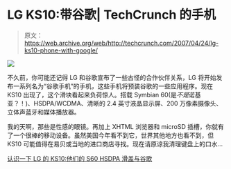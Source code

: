 # LG KS10:带谷歌| TechCrunch 的手机

> 原文：<https://web.archive.org/web/http://techcrunch.com/2007/04/24/lg-ks10-phone-with-google/>

![](img/1e082391dad9c90b8459cb7d03f8d373.png)

不久前，你可能还记得 LG 和谷歌宣布了一些古怪的合作伙伴关系，LG 将开始发布一系列名为“谷歌手机”的手机，这些手机将预装谷歌的一些应用程序。现在 KS10 出现了，这个滑块看起来负荷惊人。搭载 Symbian 60(是*不是*诺基亚？！)、HSDPA/WCDMA、清晰的 2.4 英寸液晶显示屏、200 万像素摄像头、立体声蓝牙和媒体播放器。

我的天啊，那些是性感的眼镜。再加上 XHTML 浏览器和 microSD 插槽，你就有了一个很棒的移动设备。虽然美国今年看不到它，世界其他地方也看不到，但 KS10 可能值得在易贝或当地的进口商店寻找。现在请原谅我清理键盘上的口水…

[认识一下 LG 的 KS10:他们的 S60 HSDPA 滑盖与谷歌](https://web.archive.org/web/20140411102150/http://www.engadget.com/2007/04/24/meet-lgs-ks10-their-s60-hsdpa-slider-with-google/)